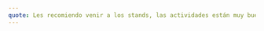 ```yaml
---
quote: Les recomiendo venir a los stands, las actividades están muy buenas ademas que los talleres en Microsoft están excelente
---
```

